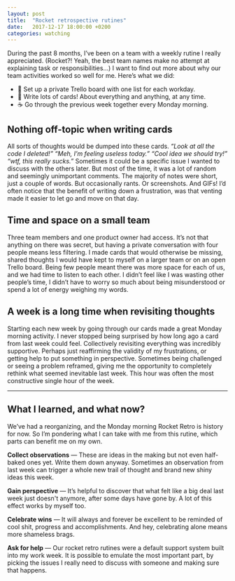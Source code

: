 ```yaml
---
layout: post
title:  "Rocket retrospective rutines"
date:   2017-12-17 18:00:00 +0200
categories: watching
---
```


During the past 8 months, I’ve been on a team with a weekly rutine I really appreciated. (Rocket?! Yeah, the best team names make no attempt at explaining task or responsibilities…) I want to find out more about why our team activities worked so well for me. Here’s what we did:

* 📅 Set up a private Trello board with one list for each workday.
* 📝 Write lots of cards! About everything and anything, at any time.
* ☕️ Go through the previous week together every Monday morning.

## Nothing off-topic when writing cards

All sorts of thoughts would be dumped into these cards. *“Look at all the code I deleted!” “Meh, I’m feeling useless today.” “Cool idea we should try!” “wtf, this really sucks.”* Sometimes it could be a specific issue I wanted to discuss with the others later. But most of the time, it was a lot of random and seemingly unimportant comments. The majority of notes were short, just a couple of words. But occasionally rants. Or screenshots. And GIFs! I’d often notice that the benefit of writing down a frustration, was that venting made it easier to let go and move on that day.

## Time and space on a small team

Three team members and one product owner had access. It’s not that anything on there was secret, but having a private conversation with four people means less filtering. I made cards that would otherwise be missing, shared thoughts I would have kept to myself on a larger team or on an open Trello board. Being few people meant there was more space for each of us, and we had time to listen to each other. I&nbsp;didn’t feel like I was wasting other people’s time, I didn’t have to worry so much about being misunderstood or spend a lot of energy weighing my words.

## A week is a long time when revisiting thoughts

Starting each new week by going through our cards made a great Monday morning activity. I&nbsp;never stopped being surprised by how long ago a card from last week could feel. Collectively revisiting everything was incredibly supportive. Perhaps just reaffirming the validity of my frustrations, or getting help to put something in perspective.
Sometimes being challenged or seeing a problem reframed, giving me the opportunity to completely rethink what seemed inevitable last week. This hour was often the most constructive single hour of the week.

---

## What I learned, and what now?

We’ve had a reorganizing, and the Monday morning Rocket Retro is history for now. So I’m pondering what I can take with me from this rutine, which parts can benefit me on my own.

**Collect observations** — These are ideas in the making but not even half-baked ones yet. Write them down anyway. Sometimes an observation from last week can trigger a whole new trail of thought and brand new shiny ideas this week.

**Gain perspective** — It’s helpful to discover that what felt like a big deal last week just doesn't anymore, after some days have gone by. A lot of this effect works by myself too.

**Celebrate wins** — It will always and forever be excellent to be reminded of cool shit, progress and accomplishments. And hey, celebrating alone means more shameless brags.

**Ask for help** — Our rocket retro rutines were a default support system built into my work week. It&nbsp;is possible to emulate the most important part, by picking the issues I really need to discuss with someone and making sure that happens.
